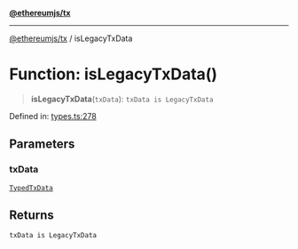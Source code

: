 [**@ethereumjs/tx**](../README.md)

***

[@ethereumjs/tx](../README.md) / isLegacyTxData

# Function: isLegacyTxData()

> **isLegacyTxData**(`txData`): `txData is LegacyTxData`

Defined in: [types.ts:278](https://github.com/Dargon789/ethereumjs-monorepo/blob/master/packages/tx/src/types.ts#L278)

## Parameters

### txData

[`TypedTxData`](../type-aliases/TypedTxData.md)

## Returns

`txData is LegacyTxData`
